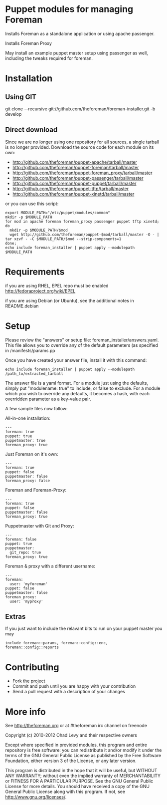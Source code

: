 # Puppet modules for managing Foreman

Installs Foreman as a standalone application or using apache passenger.

Installs Foreman Proxy

May install an example puppet master setup using passenger as well, including the tweaks required for foreman.


# Installation

## Using GIT

git clone --recursive git://github.com/theforeman/foreman-installer.git -b develop

## Direct download

Since we are no longer using one repository for all sources, a single tarball is no longer provided.
Download the source code for each module on its own:

  * http://github.com/theforeman/puppet-apache/tarball/master
  * http://github.com/theforeman/puppet-foreman/tarball/master
  * http://github.com/theforeman/puppet-foreman_proxy/tarball/master
  * http://github.com/theforeman/puppet-passenger/tarball/master
  * http://github.com/theforeman/puppet-puppet/tarball/master
  * http://github.com/theforeman/puppet-tftp/tarball/master
  * http://github.com/theforeman/puppet-xinetd/tarball/master

or you can use this script:

    export MODULE_PATH="/etc/puppet/modules/common"
    mkdir -p $MODULE_PATH
    for mod in apache foreman foreman_proxy passenger puppet tftp xinetd; do
      mkdir -p $MODULE_PATH/$mod
      wget http://github.com/theforeman/puppet-$mod/tarball/master -O - | tar xzvf - -C $MODULE_PATH/$mod --strip-components=1
    done;
    echo include foreman_installer | puppet apply --modulepath $MODULE_PATH

# Requirements

if you are using RHEL, EPEL repo must be enabled <http://fedoraproject.org/wiki/EPEL>

if you are using Debian (or Ubuntu), see the additional notes in README.debian

# Setup

Please review the "answers" or setup file: foreman_installer/answers.yaml. This file allows
you to override any of the default parameters (as specified in <module>/manifests/params.pp

Once you have created your answer file, install it with this command:

    echo include foreman_installer | puppet apply --modulepath /path_to/extracted_tarball

The answer file is a yaml format. For a module just using the defaults, simply put
"modulename: true" to include, or false to exclude. For a module which you wish to
override any defaults, it becomes a hash, with each overridden parameter as a key-value
pair.

A few sample files now follow:

All-in-one installation:

    ---
    foreman: true
    puppet: true
    puppetmaster: true
    foreman_proxy: true

Just Foreman on it's own:

    ---
    foreman: true
    puppet: false
    puppetmaster: false
    foreman_proxy: false

Foreman and Foreman-Proxy:

    ---
    foreman: true
    puppet: false
    puppetmaster: false
    foreman_proxy: true

Puppetmaster with Git and Proxy:

    ---
    foreman: false
    puppet: true
    puppetmaster:
      git_repo: true
    foreman_proxy: true

Foreman & proxy with a different username:

    ---
    foreman:
      user: 'myforeman'
    puppet: false
    puppetmaster: false
    foreman_proxy:
      user: 'myproxy'

Extras
------

If you just want to include the relavant bits to run on your puppet master you may

    include foreman::params, foreman::config::enc, foreman::config::reports

# Contributing

* Fork the project
* Commit and push until you are happy with your contribution
* Send a pull request with a description of your changes

# More info

See http://theforeman.org or at #theforeman irc channel on freenode

Copyright (c) 2010-2012 Ohad Levy and their respective owners

Except where specified in provided modules, this program and entire
repository is free software: you can redistribute it and/or modify
it under the terms of the GNU General Public License as published by
the Free Software Foundation, either version 3 of the License, or
any later version.

This program is distributed in the hope that it will be useful,
but WITHOUT ANY WARRANTY; without even the implied warranty of
MERCHANTABILITY or FITNESS FOR A PARTICULAR PURPOSE.  See the
GNU General Public License for more details.
You should have received a copy of the GNU General Public License
along with this program.  If not, see <http://www.gnu.org/licenses/>.
